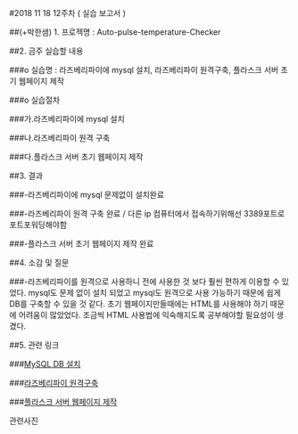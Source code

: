#2018 11 18 12주차 ( 실습  보고서 )

##(+박한샘) 1. 프로젝명 : Auto-pulse-temperature-Checker

##2. 금주 실습할 내용

###o 실습명 : 라즈베리파이에 mysql 설치, 라즈베리파이 원격구축, 플라스크 서버 초기 웹페이지 제작

###o 실습절차

###가.라즈베리파이에 mysql 설치

###나.라즈베리파이 원격 구축

###다.플라스크 서버 초기 웹페이지 제작

##3. 결과

###-라즈베리파이에 mysql 문제없이 설치완료

###-라즈베리파이 원격 구축 완료 / 다른 ip 컴퓨터에서 접속하기위해선 3389포트로 포트포워딩해야함

###-플라스크 서버 초기 웹페이지 제작 완료

##4. 소감 및 질문

###-라즈베리파이를 원격으로 사용하니 전에 사용한 것 보다 훨씬 편하게 이용할 수 있었다. mysql도 문제 없이 설치 되었고 mysql도 원격으로 사용 가능하기 때문에 쉽게 DB를 구축할 수 있을 것 같다. 초기 웹페이지만들때에는 HTML를 사용해야 하기 때문에 어려움이 많았었다. 조금씩 HTML 사용법에 익숙해지도록 공부해야할 필요성이 생겼다.

##5. 관련 링크

###[MySQL DB 설치](https://m.blog.naver.com/PostView.nhn?blogId=wlsdml1103&logNo=221159758141&proxyReferer=http%3A%2F%2Fwww.google.com%2Furl%3Fsa%3Dt%26rct%3Dj%26q%3D%26esrc%3Ds%26source%3Dweb%26cd%3D1%26cad%3Drja%26uact%3D8%26ved%3D2ahUKEwjL8KSEjc7eAhXGdN4KHRkoAoYQFjAAegQICRAB%26url%3Dhttp%253A%252F%252Fm.blog.naver.com%252Fwlsdml1103%252F221159758141%26usg%3DAOvVaw19RfRjn_VeL0iUTqC3AXhB)

###[라즈베리파이 원격구축](https://m.blog.naver.com/PostView.nhn?blogId=tipsware&logNo=220991540922&proxyReferer=http%3A%2F%2Fwww.google.com%2Furl%3Fsa%3Dt%26rct%3Dj%26q%3D%26esrc%3Ds%26source%3Dweb%26cd%3D2%26cad%3Drja%26uact%3D8%26ved%3D2ahUKEwjLpJ_OkM7eAhXDdd4KHTLlCm4QFjABegQIBxAB%26url%3Dhttp%253A%252F%252Fm.blog.naver.com%252Ftipsware%252F220991540922%26usg%3DAOvVaw005P3lzgvcJRX9CpVe5fkq)

###[플라스크 서버 웹페이지 제작](https://code.tutsplus.com/ko/tutorials/creating-a-web-app-from-scratch-using-python-flask-and-mysql-part-2--cms-22999?fbclid=IwAR1d1p9oqlYHbkDYjZnspGGbCvgOK2DdOHc5Knz_2jcJufa6Sqfri6EyzOk)

관련사진 <br>



